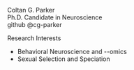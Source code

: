 Coltan G. Parker  
Ph.D. Candidate in Neuroscience  
github @cg-parker  

Research Interests  
- Behavioral Neuroscience and --omics
- Sexual Selection and Speciation


<!---
cg-parker/cg-parker is a ✨ special ✨ repository because its `README.md` (this file) appears on your GitHub profile.
You can click the Preview link to take a look at your changes.
--->
